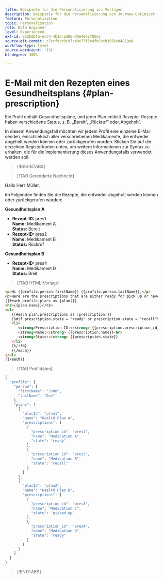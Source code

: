 ```yaml
---
title: Beispiele für die Personalisierung von Vorlagen
description: Beispiele für die Personalisierung von Journey Optimizer
feature: Personalization
topic: Personalization
role: Data Engineer
level: Experienced
exl-id: 832b0bfa-ec74-4b1d-ad85-d4e4ea2f8863
source-git-commit: c7ecfdbc9c97c49c77f3c4fb8bcb1656e04819a8
workflow-type: tm+mt
source-wordcount: '131'
ht-degree: 100%

---
```


# E-Mail mit den Rezepten eines Gesundheitsplans {#plan-prescription}

Ein Profil enthält Gesundheitspläne, und jeder Plan enthält Rezepte. Rezepte haben verschiedene Status, z. B. „Bereit“, „Rückruf“ oder„Abgeholt“.

In diesem Anwendungsfall möchten wir jedem Profil eine einzelne E-Mail senden, einschließlich aller verschriebenen Medikamente, die entweder abgeholt werden können oder zurückgerufen wurden. Klicken Sie auf die einzelnen Registerkarten unten, um weitere Informationen zur Syntax zu erhalten, die für die Implementierung dieses Anwendungsfalls verwendet werden soll.

>[!BEGINTABS]

>[!TAB Gerenderte Nachricht]

<p>Hallo Herr Müller,</p>
<p>Im Folgenden finden Sie die Rezepte, die entweder abgeholt werden können oder zurückgerufen wurden:</p>

**Gesundheitsplan A**

<ul>

<li>
      <strong>Rezept-ID:</strong> pres1<br>
      <strong>Name:</strong> Medikament A<br>
      <strong>Status:</strong> Bereit
   </li>

<li>
      <strong>Rezept-ID:</strong> pres2<br>
      <strong>Name:</strong> Medikament B<br>
      <strong>Status:</strong> Rückruf
   </li>

</ul>

**Gesundheitsplan B**

<ul>

<li>
      <strong>Rezept-ID:</strong> pres4<br>
      <strong>Name:</strong> Medikament D<br>
      <strong>Status:</strong> Breit
   </li>

</ul>

>[!TAB HTML-Vorlage]

```html
<p>Hi {{profile.person.firstName}} {{profile.person.lastName}},</p>
<p>Here are the prescriptions that are either ready for pick up or have been recalled:</p>
{{#each profile.plans as |plan|}}
<h3>{{plan.name}}</h3>
<ul>
   {{#each plan.prescriptions as |prescription|}}
   {%#if prescription.state = "ready" or prescription.state = "recall"%}
   <li>
      <strong>Prescription ID:</strong> {{prescription.prescription_id}}<br>
      <strong>Name:</strong> {{prescription.name}}<br>
      <strong>State:</strong> {{prescription.state}}
   </li>
   {%/if%}
   {{/each}}
</ul>
{{/each}}
```

>[!TAB Profildaten]

```javascript
{
  "profile": {
    "person": {
      "firstName": "John",
      "lastName": "Doe"
    },
    "plans": [
      {
        "planId": "plan1",
        "name": "Health Plan A",
        "prescriptions": [
          {
            "prescription_id": "pres1",
            "name": "Medication A",
            "state": "ready"
          },
          {
            "prescription_id": "pres2",
            "name": "Medication B",
            "state": "recall"
          }
        ]
      },
      {
        "planId": "plan2",
        "name": "Health Plan B",
        "prescriptions": [
          {
            "prescription_id": "pres3",
            "name": "Medication C",
            "state": "picked up"
          },
          {
            "prescription_id": "pres4",
            "name": "Medication D",
            "state": "ready"
          }
        ]
      }
    ]
  }
}
```

>[!ENDTABS]

